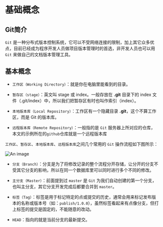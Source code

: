 # 基础概念

## Git简介

`Git` 是一种分布式版本控制系统，它可以不受网络连接的限制，加上其它众多优点，目前已经成为程序开发人员做项目版本管理时的首选，非开发人员也可以用 `Git` 来做自己的文档版本管理工具。

## 基本概念

- `工作区（Working Directory）`：就是你在电脑里能看到的目录。

- `暂存区（stage）`：英文叫 stage 或 index。一般存放在 **.git** 目录下的 index 文件（.git/index）中，所以我们把暂存区有时也叫作索引（index）。

- `本地版本库（Local Repository）`：工作区有一个隐藏目录 **.git**，这个不算工作区，而是 Git 的版本库。

- `远程版本库（Remote Repository）`：一般指的是 `Git` 服务器上所对应的仓库，本文的示例所在的`github`仓库就是一个远程版本库

`工作区`、`暂存区`、`本地版本库`、`远程版本库`之间几个常用的 `Git` 操作流程如下图所示：

![An image](/img/dev/git/01.jpg)

- `分支（Branch）`：分支是为了将修改记录的整个流程分开存储，让分开的分支不受其它分支的影响，所以在同一个数据库里可以同时进行多个不同的修改。

- `主分支（Master）`：前面提到过 `master` 是 `Git` 为我们自动创建的第一个分支，也叫主分支，其它分支开发完成后都要合并到 `master`。

- `标签（Tag）`：标签是用于标记特定的点或提交的历史，通常会用来标记发布版本的名称或版本号（如：`publish/1.0.0`），虽然标签看起来有点像分支，但打上标签的提交是固定的，不能随意的改动。

- `HEAD`：指向的就是当前分支的最新提交。
